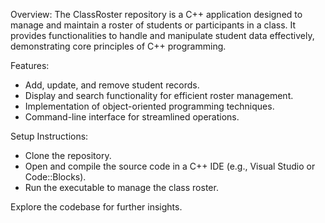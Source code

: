 Overview:
The ClassRoster repository is a C++ application designed to manage and maintain a roster of students or participants in a class. It provides functionalities to handle and manipulate student data effectively, demonstrating core principles of C++ programming.

Features:

   - Add, update, and remove student records.
   - Display and search functionality for efficient roster management.
   - Implementation of object-oriented programming techniques.
   - Command-line interface for streamlined operations.

Setup Instructions:

   - Clone the repository.
   - Open and compile the source code in a C++ IDE (e.g., Visual Studio or Code::Blocks).
   - Run the executable to manage the class roster.

Explore the codebase for further insights.
